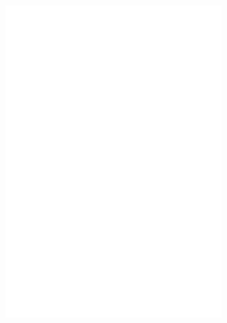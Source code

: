 <div style="position:relative;"> 
    <img style='position:absolute;' align='right' src='pic/00.webp' width='300px'/>
    <img style='position:absolute;' src='github-metrics.svg'/>
</div> 
### Self Introduction
A college student who loves open source projects.   
***Currently Busy with school work and unavailable***
### Overall Status
[![Readme Card](https://github-readme-stats-one-bice.vercel.app/api?username=keta1&show_icons=true&role=OWNER,ORGANIZATION_MEMBER,COLLABORATOR)](https://github.com/anuraghazra/github-readme-stats)  
[![wakatime stats](https://github-readme-stats.vercel.app/api/wakatime?username=keta1&layout=compact)](https://github.com/anuraghazra/github-readme-stats)
